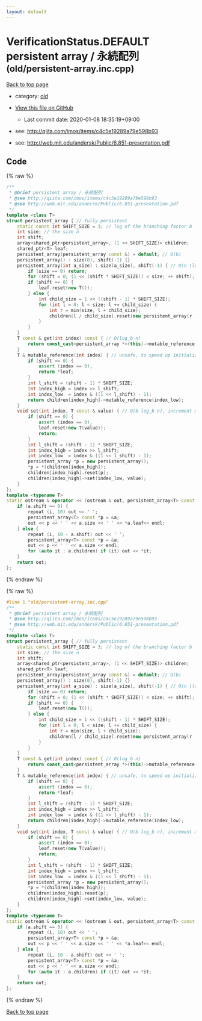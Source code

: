 ```yaml
---
layout: default
---
```


<!-- mathjax config similar to math.stackexchange -->
<script type="text/javascript" async
  src="https://cdnjs.cloudflare.com/ajax/libs/mathjax/2.7.5/MathJax.js?config=TeX-MML-AM_CHTML">
</script>
<script type="text/x-mathjax-config">
  MathJax.Hub.Config({
    TeX: { equationNumbers: { autoNumber: "AMS" }},
    tex2jax: {
      inlineMath: [ ['$','$'] ],
      processEscapes: true
    },
    "HTML-CSS": { matchFontHeight: false },
    displayAlign: "left",
    displayIndent: "2em"
  });
</script>

<script type="text/javascript" src="https://cdnjs.cloudflare.com/ajax/libs/jquery/3.4.1/jquery.min.js"></script>
<script src="https://cdn.jsdelivr.net/npm/jquery-balloon-js@1.1.2/jquery.balloon.min.js" integrity="sha256-ZEYs9VrgAeNuPvs15E39OsyOJaIkXEEt10fzxJ20+2I=" crossorigin="anonymous"></script>
<script type="text/javascript" src="../../assets/js/copy-button.js"></script>
<link rel="stylesheet" href="../../assets/css/copy-button.css" />


# VerificationStatus.DEFAULT persistent array / 永続配列 <small>(old/persistent-array.inc.cpp)</small>

<a href="../../index.html">Back to top page</a>

* category: <a href="../../index.html#149603e6c03516362a8da23f624db945">old</a>
* <a href="{{ site.github.repository_url }}/blob/master/old/persistent-array.inc.cpp">View this file on GitHub</a>
    - Last commit date: 2020-01-08 18:35:19+09:00


* see: <a href="http://qiita.com/imos/items/c4c5e19289a79e598b93">http://qiita.com/imos/items/c4c5e19289a79e598b93</a>
* see: <a href="http://web.mit.edu/andersk/Public/6.851-presentation.pdf">http://web.mit.edu/andersk/Public/6.851-presentation.pdf</a>


## Code

<a id="unbundled"></a>
{% raw %}
```cpp
/**
 * @brief persistent array / 永続配列
 * @see http://qiita.com/imos/items/c4c5e19289a79e598b93
 * @see http://web.mit.edu/andersk/Public/6.851-presentation.pdf
 */
template <class T>
struct persistent_array { // fully persistent
    static const int SHIFT_SIZE = 3; // log of the branching factor b
    int size; // the size n
    int shift;
    array<shared_ptr<persistent_array>, (1 << SHIFT_SIZE)> children;
    shared_ptr<T> leaf;
    persistent_array(persistent_array const &) = default; // O(b)
    persistent_array() : size(0), shift(-1) {}
    persistent_array(int a_size) : size(a_size), shift(-1) { // O(n \log_b n + m b \log_b n) for number of update m
        if (size == 0) return;
        for (shift = 0; (1 << (shift * SHIFT_SIZE)) < size; ++ shift);
        if (shift == 0) {
            leaf.reset(new T());
        } else {
            int child_size = 1 << ((shift - 1) * SHIFT_SIZE);
            for (int l = 0; l < size; l += child_size) {
                int r = min(size, l + child_size);
                children[l / child_size].reset(new persistent_array(r - l));
            }
        }
    }
    T const & get(int index) const { // O(log_b n)
        return const_cast<persistent_array *>(this)->mutable_reference(index);
    }
    T & mutable_reference(int index) { // unsafe, to speed up initialization
        if (shift == 0) {
            assert (index == 0);
            return *leaf;
        }
        int l_shift = (shift - 1) * SHIFT_SIZE;
        int index_high = index >> l_shift;
        int index_low  = index & ((1 << l_shift) - 1);
        return children[index_high]->mutable_reference(index_low);
    }
    void set(int index, T const & value) { // O(b log_b n), increment m
        if (shift == 0) {
            assert (index == 0);
            leaf.reset(new T(value));
            return;
        }
        int l_shift = (shift - 1) * SHIFT_SIZE;
        int index_high = index >> l_shift;
        int index_low  = index & ((1 << l_shift) - 1);
        persistent_array *p = new persistent_array();
        *p = *(children[index_high]);
        children[index_high].reset(p);
        children[index_high]->set(index_low, value);
    }
};
template <typename T>
static ostream & operator << (ostream & out, persistent_array<T> const & a) {
    if (a.shift == 0) {
        repeat (i, 10) out << ' ';
        persistent_array<T> const *p = &a;
        out << p << ' ' << a.size << ' ' << *a.leaf<< endl;
    } else {
        repeat (i, 10 - a.shift) out << ' ';
        persistent_array<T> const *p = &a;
        out << p << ' ' << a.size << endl;
        for (auto it : a.children) if (it) out << *it;
    }
    return out;
};

```
{% endraw %}

<a id="bundled"></a>
{% raw %}
```cpp
#line 1 "old/persistent-array.inc.cpp"
/**
 * @brief persistent array / 永続配列
 * @see http://qiita.com/imos/items/c4c5e19289a79e598b93
 * @see http://web.mit.edu/andersk/Public/6.851-presentation.pdf
 */
template <class T>
struct persistent_array { // fully persistent
    static const int SHIFT_SIZE = 3; // log of the branching factor b
    int size; // the size n
    int shift;
    array<shared_ptr<persistent_array>, (1 << SHIFT_SIZE)> children;
    shared_ptr<T> leaf;
    persistent_array(persistent_array const &) = default; // O(b)
    persistent_array() : size(0), shift(-1) {}
    persistent_array(int a_size) : size(a_size), shift(-1) { // O(n \log_b n + m b \log_b n) for number of update m
        if (size == 0) return;
        for (shift = 0; (1 << (shift * SHIFT_SIZE)) < size; ++ shift);
        if (shift == 0) {
            leaf.reset(new T());
        } else {
            int child_size = 1 << ((shift - 1) * SHIFT_SIZE);
            for (int l = 0; l < size; l += child_size) {
                int r = min(size, l + child_size);
                children[l / child_size].reset(new persistent_array(r - l));
            }
        }
    }
    T const & get(int index) const { // O(log_b n)
        return const_cast<persistent_array *>(this)->mutable_reference(index);
    }
    T & mutable_reference(int index) { // unsafe, to speed up initialization
        if (shift == 0) {
            assert (index == 0);
            return *leaf;
        }
        int l_shift = (shift - 1) * SHIFT_SIZE;
        int index_high = index >> l_shift;
        int index_low  = index & ((1 << l_shift) - 1);
        return children[index_high]->mutable_reference(index_low);
    }
    void set(int index, T const & value) { // O(b log_b n), increment m
        if (shift == 0) {
            assert (index == 0);
            leaf.reset(new T(value));
            return;
        }
        int l_shift = (shift - 1) * SHIFT_SIZE;
        int index_high = index >> l_shift;
        int index_low  = index & ((1 << l_shift) - 1);
        persistent_array *p = new persistent_array();
        *p = *(children[index_high]);
        children[index_high].reset(p);
        children[index_high]->set(index_low, value);
    }
};
template <typename T>
static ostream & operator << (ostream & out, persistent_array<T> const & a) {
    if (a.shift == 0) {
        repeat (i, 10) out << ' ';
        persistent_array<T> const *p = &a;
        out << p << ' ' << a.size << ' ' << *a.leaf<< endl;
    } else {
        repeat (i, 10 - a.shift) out << ' ';
        persistent_array<T> const *p = &a;
        out << p << ' ' << a.size << endl;
        for (auto it : a.children) if (it) out << *it;
    }
    return out;
};

```
{% endraw %}

<a href="../../index.html">Back to top page</a>

